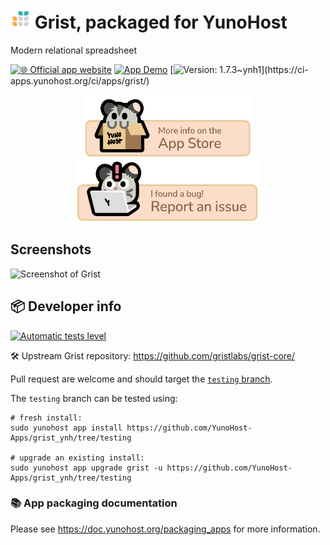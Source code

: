 <!--
N.B.: This README was automatically generated by <https://github.com/YunoHost/apps_tools/blob/main/readme_generator>
It shall NOT be edited by hand.
-->

<h1>
  <img src="https://raw.githubusercontent.com/YunoHost/apps/main/logos/grist.png" width="32px" alt="Logo of Grist">
  Grist, packaged for YunoHost
</h1>

Modern relational spreadsheet

[![🌐 Official app website](https://img.shields.io/badge/Official_app_website-darkgreen?style=for-the-badge)](https://getgrist.com)
[![App Demo](https://img.shields.io/badge/App_Demo-blue?style=for-the-badge)](https://docs.getgrist.com)
[![Version: 1.7.3~ynh1](https://img.shields.io/badge/Version-1.7.3~ynh1-rgb(18,138,11)?style=for-the-badge)](https://ci-apps.yunohost.org/ci/apps/grist/)

<div align="center">
<a href="https://apps.yunohost.org/app/grist"><img height="100px" src="https://github.com/YunoHost/yunohost-artwork/raw/refs/heads/main/badges/neopossum-badges/badge_more_info_on_the_appstore.svg"/></a>
<a href="https://github.com/YunoHost-Apps/grist_ynh/issues"><img height="100px" src="https://github.com/YunoHost/yunohost-artwork/raw/refs/heads/main/badges/neopossum-badges/badge_report_an_issue.svg"/></a>
</div>


## Screenshots
![Screenshot of Grist](./doc/screenshots/grist.jpg)

## 📦 Developer info

[![Automatic tests level](https://apps.yunohost.org/badge/cilevel/grist)](https://ci-apps.yunohost.org/ci/apps/grist/)

🛠️ Upstream Grist repository: <https://github.com/gristlabs/grist-core/>

Pull request are welcome and should target the [`testing` branch](https://github.com/YunoHost-Apps/grist_ynh/tree/testing).

The `testing` branch can be tested using:
```
# fresh install:
sudo yunohost app install https://github.com/YunoHost-Apps/grist_ynh/tree/testing

# upgrade an existing install:
sudo yunohost app upgrade grist -u https://github.com/YunoHost-Apps/grist_ynh/tree/testing
```

### 📚 App packaging documentation

Please see <https://doc.yunohost.org/packaging_apps> for more information.